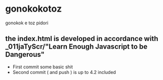 # gonokokotoz
gonokok e toz pidori
## the index.html is developed in accordance with _011jaTyScr/"Learn Enough Javascript to be Dangerous"
* First commit some basic shit 
* Second commit ( and push ) is up to 4.2 included
